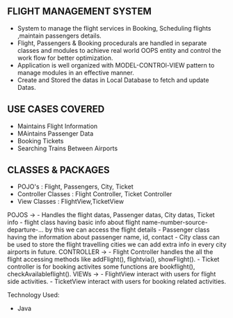 ## FLIGHT MANAGEMENT SYSTEM

  - System to manage the flight services in Booking, Scheduling flights ,maintain passengers details.
  - Flight, Passengers & Booking procedurals are handled in separate classes and modules to achieve real world OOPS entity and
     control the work flow for better optimization.
  - Application is well organized with MODEL-CONTROl-VIEW pattern to manage modules in an effective manner.
  - Create and Stored the datas in Local Database to fetch and update Datas.

## USE CASES COVERED

  - Maintains Flight Information
  - MAintains Passenger Data
  - Booking Tickets
  - Searching Trains Between Airports 

## CLASSES & PACKAGES
  
  - POJO's              : Flight, Passengers, City, Ticket
  - Controller Classes  : Flight Controller, Ticket Controller
  - View Classes        : FlightView,TicketView
  
  POJOS -> 
    -  Handles the flight datas, Passenger datas, City datas, Ticket info
    -  flight class having basic info about flight name-number-source-departure-... by this we can access the flight details
    -  Passenger class having the information about passenger name, id, contact
    -  City class can be used to store the flight travelling cities we can add extra info in every city airports in future.
  CONTROLLER ->
    -  Flight Controller handles the all the flight accessing methods like addFlight(), flightvia(), showFlight().
    - Ticket controller is for booking activites some functions are bookflight(), checkAvailableflight().
  VIEWs -> 
    -  FlightView interact with users for flight side activities.
    -  TicketView interact with users for booking related activities.
      
Technology Used:

- Java
